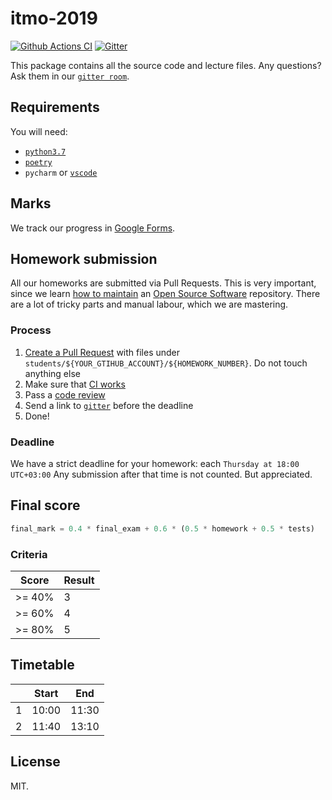 # itmo-2019

[![Github Actions CI](https://github.com/sobolevn/itmo-2019/workflows/build/badge.svg)](https://github.com/sobolevn/itmo-2019/actions)
[![Gitter](https://badges.gitter.im/itmo-2019/community.svg)](https://gitter.im/itmo-2019/community)

This package contains all the source code and lecture files.
Any questions? Ask them in our [`gitter room`](https://gitter.im/itmo-2019/community).


## Requirements

You will need:

- [`python3.7`](https://github.com/pyenv/pyenv)
- [`poetry`](https://github.com/sdispater/poetry)
- `pycharm` or [`vscode`](https://github.com/sobolevn/dotfiles)


## Marks

We track our progress in [Google Forms]().


## Homework submission

All our homeworks are submitted via Pull Requests.
This is very important, since we learn [how to maintain](https://opensource.guide/how-to-contribute/) an [Open Source Software](https://en.wikipedia.org/wiki/Open-source_software) repository.
There are a lot of tricky parts and manual labour, which we are mastering.

### Process

1. [Create a Pull Request](https://help.github.com/en/desktop/contributing-to-projects/creating-a-pull-request) with files under `students/${YOUR_GTIHUB_ACCOUNT}/${HOMEWORK_NUMBER}`. Do not touch anything else
2. Make sure that [CI works](https://github.blog/2019-08-08-github-actions-now-supports-ci-cd/)
3. Pass a [code review](https://github.com/features/code-review/)
4. Send a link to [`gitter`](https://gitter.im/itmo-2019/community) before the deadline
5. Done!

### Deadline

We have a strict deadline for your homework: each `Thursday at 18:00 UTC+03:00`
Any submission after that time is not counted. But appreciated.


## Final score

```python
final_mark = 0.4 * final_exam + 0.6 * (0.5 * homework + 0.5 * tests)
```

### Criteria

| Score  | Result |
|--------|--------|
| >= 40% |    3   |
| >= 60% |    4   |
| >= 80% |    5   |


## Timetable

|   | Start |  End  |
|---|:-----:|:-----:|
| 1 | 10:00 | 11:30 |
| 2 | 11:40 | 13:10 |


## License

MIT.
